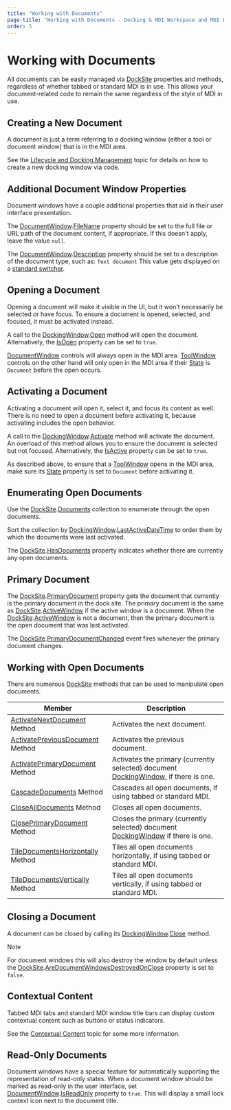 ```yaml
---
title: "Working with Documents"
page-title: "Working with Documents - Docking & MDI Workspace and MDI Features"
order: 5
---
```

# Working with Documents

All documents can be easily managed via [DockSite](xref:ActiproSoftware.Windows.Controls.Docking.DockSite) properties and methods, regardless of whether tabbed or standard MDI is in use.  This allows your document-related code to remain the same regardless of the style of MDI in use.

## Creating a New Document

A document is just a term referring to a docking window (either a tool or document window) that is in the MDI area.

See the [Lifecycle and Docking Management](../docking-window-features/lifecycle-and-docking-management.md) topic for details on how to create a new docking window via code.

## Additional Document Window Properties

Document windows have a couple additional properties that aid in their user interface presentation.

The [DocumentWindow](xref:ActiproSoftware.Windows.Controls.Docking.DocumentWindow).[FileName](xref:ActiproSoftware.Windows.Controls.Docking.DocumentWindow.FileName) property should be set to the full file or URL path of the document content, if appropriate.  If this doesn't apply, leave the value `null`.

The [DocumentWindow](xref:ActiproSoftware.Windows.Controls.Docking.DocumentWindow).[Description](xref:ActiproSoftware.Windows.Controls.Docking.DockingWindow.Description) property should be set to a description of the document type, such as: `Text document` This value gets displayed on a [standard switcher](../docking-window-features/switchers.md).

## Opening a Document

Opening a document will make it visible in the UI, but it won't necessarily be selected or have focus.  To ensure a document is opened, selected, and focused, it must be activated instead.

A call to the [DockingWindow](xref:ActiproSoftware.Windows.Controls.Docking.DockingWindow).[Open](xref:ActiproSoftware.Windows.Controls.Docking.DockingWindow.Open*) method will open the document.  Alternatively, the [IsOpen](xref:ActiproSoftware.Windows.Controls.Docking.DockingWindow.IsOpen) property can be set to `true`.

[DocumentWindow](xref:ActiproSoftware.Windows.Controls.Docking.DocumentWindow) controls will always open in the MDI area. [ToolWindow](xref:ActiproSoftware.Windows.Controls.Docking.ToolWindow) controls on the other hand will only open in the MDI area if their [State](xref:ActiproSoftware.Windows.Controls.Docking.DockingWindow.State) is `Document` before the open occurs.

## Activating a Document

Activating a document will open it, select it, and focus its content as well.  There is no need to open a document before activating it, because activating includes the open behavior.

A call to the [DockingWindow](xref:ActiproSoftware.Windows.Controls.Docking.DockingWindow).[Activate](xref:ActiproSoftware.Windows.Controls.Docking.DockingWindow.Activate*) method will activate the document.  An overload of this method allows you to ensure the document is selected but not focused.  Alternatively, the [IsActive](xref:ActiproSoftware.Windows.Controls.Docking.DockingWindow.IsActive) property can be set to `true`.

As described above, to ensure that a [ToolWindow](xref:ActiproSoftware.Windows.Controls.Docking.ToolWindow) opens in the MDI area, make sure its [State](xref:ActiproSoftware.Windows.Controls.Docking.DockingWindow.State) property is set to `Document` before activating it.

## Enumerating Open Documents

Use the [DockSite](xref:ActiproSoftware.Windows.Controls.Docking.DockSite).[Documents](xref:ActiproSoftware.Windows.Controls.Docking.DockSite.Documents) collection to enumerate through the open documents.

Sort the collection by [DockingWindow](xref:ActiproSoftware.Windows.Controls.Docking.DockingWindow).[LastActiveDateTime](xref:ActiproSoftware.Windows.Controls.Docking.DockingWindow.LastActiveDateTime) to order them by which the documents were last activated.

The [DockSite](xref:ActiproSoftware.Windows.Controls.Docking.DockSite).[HasDocuments](xref:ActiproSoftware.Windows.Controls.Docking.DockSite.HasDocuments) property indicates whether there are currently any open documents.

## Primary Document

The [DockSite](xref:ActiproSoftware.Windows.Controls.Docking.DockSite).[PrimaryDocument](xref:ActiproSoftware.Windows.Controls.Docking.DockSite.PrimaryDocument) property gets the document that currently is the primary document in the dock site.  The primary document is the same as [DockSite](xref:ActiproSoftware.Windows.Controls.Docking.DockSite).[ActiveWindow](xref:ActiproSoftware.Windows.Controls.Docking.DockSite.ActiveWindow) if the active window is a document.  When the [DockSite](xref:ActiproSoftware.Windows.Controls.Docking.DockSite).[ActiveWindow](xref:ActiproSoftware.Windows.Controls.Docking.DockSite.ActiveWindow) is not a document, then the primary document is the open document that was last activated.

The [DockSite](xref:ActiproSoftware.Windows.Controls.Docking.DockSite).[PrimaryDocumentChanged](xref:ActiproSoftware.Windows.Controls.Docking.DockSite.PrimaryDocumentChanged) event fires whenever the primary document changes.

## Working with Open Documents

There are numerous [DockSite](xref:ActiproSoftware.Windows.Controls.Docking.DockSite) methods that can be used to manipulate open documents.

| Member | Description |
|-----|-----|
| [ActivateNextDocument](xref:ActiproSoftware.Windows.Controls.Docking.DockSite.ActivateNextDocument*) Method | Activates the next document. |
| [ActivatePreviousDocument](xref:ActiproSoftware.Windows.Controls.Docking.DockSite.ActivatePreviousDocument*) Method | Activates the previous document. |
| [ActivatePrimaryDocument](xref:ActiproSoftware.Windows.Controls.Docking.DockSite.ActivatePrimaryDocument*) Method | Activates the primary (currently selected) document [DockingWindow](xref:ActiproSoftware.Windows.Controls.Docking.DockingWindow), if there is one. |
| [CascadeDocuments](xref:ActiproSoftware.Windows.Controls.Docking.DockSite.CascadeDocuments*) Method | Cascades all open documents, if using tabbed or standard MDI. |
| [CloseAllDocuments](xref:ActiproSoftware.Windows.Controls.Docking.DockSite.CloseAllDocuments*) Method | Closes all open documents. |
| [ClosePrimaryDocument](xref:ActiproSoftware.Windows.Controls.Docking.DockSite.ClosePrimaryDocument*) Method | Closes the primary (currently selected) document [DockingWindow](xref:ActiproSoftware.Windows.Controls.Docking.DockingWindow) if there is one. |
| [TileDocumentsHorizontally](xref:ActiproSoftware.Windows.Controls.Docking.DockSite.TileDocumentsHorizontally*) Method | Tiles all open documents horizontally, if using tabbed or standard MDI. |
| [TileDocumentsVertically](xref:ActiproSoftware.Windows.Controls.Docking.DockSite.TileDocumentsVertically*) Method | Tiles all open documents vertically, if using tabbed or standard MDI. |

## Closing a Document

A document can be closed by calling its [DockingWindow](xref:ActiproSoftware.Windows.Controls.Docking.DockingWindow).[Close](xref:ActiproSoftware.Windows.Controls.Docking.DockingWindow.Close*) method.

> [!NOTE]
> For document windows this will also destroy the window by default unless the [DockSite](xref:ActiproSoftware.Windows.Controls.Docking.DockSite).[AreDocumentWindowsDestroyedOnClose](xref:ActiproSoftware.Windows.Controls.Docking.DockSite.AreDocumentWindowsDestroyedOnClose) property is set to `false`.

## Contextual Content

Tabbed MDI tabs and standard MDI window title bars can display custom contextual content such as buttons or status indicators.

See the [Contextual Content](../docking-window-features/contextual-content.md) topic for some more information.

## Read-Only Documents

Document windows have a special feature for automatically supporting the representation of read-only states.  When a document window should be marked as read-only in the user interface, set [DocumentWindow](xref:ActiproSoftware.Windows.Controls.Docking.DocumentWindow).[IsReadOnly](xref:ActiproSoftware.Windows.Controls.Docking.DocumentWindow.IsReadOnly) property to `true`.  This will display a small lock context icon next to the document title.
